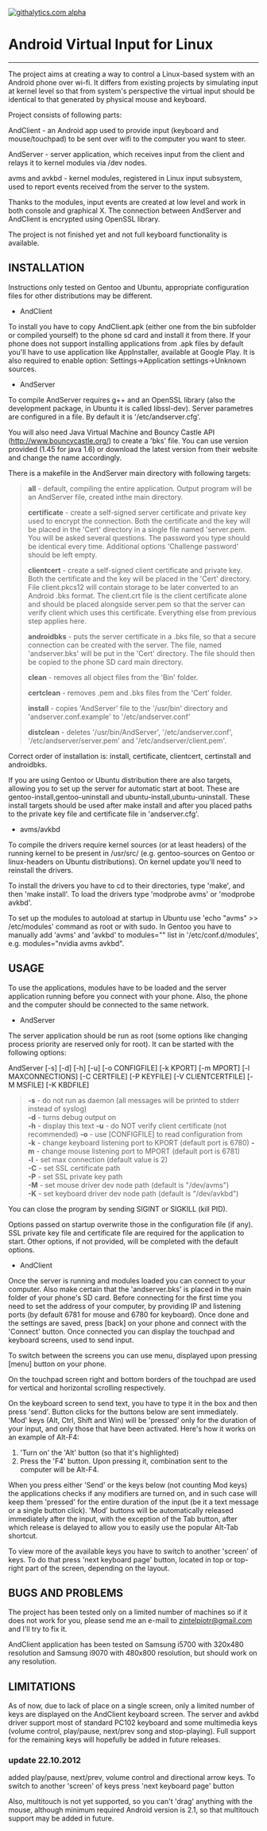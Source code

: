 [![githalytics.com alpha](https://cruel-carlota.pagodabox.com/50f65f640893334d97972660565e6743
"githalytics.com")](http://githalytics.com/piotrzintel/Android-Virtual-Input-for-Linux)

# Android Virtual Input for Linux

---

The project aims at creating a way to control a Linux-based system with an Android phone over wi-fi.
It differs from existing projects by simulating input at kernel level so that from system's perspective
the virtual input should be identical to that generated by physical mouse and keyboard.

Project consists of following parts:

AndClient - an Android app used to provide input (keyboard and mouse/touchpad) to be sent over wifi to the computer you want to steer.

AndServer - server application, which receives input from the client and relays it to kernel modules via /dev nodes.

avms and avkbd - kernel modules, registered in Linux input subsystem, used to report events received from the server to the system.

Thanks to the modules, input events are created at low level and work in both console and graphical X.
The connection between AndServer and AndClient is encrypted using OpenSSL library.

The project is not finished yet and not full keyboard functionality is available.



## INSTALLATION


Instructions only tested on Gentoo and Ubuntu, appropriate configuration files for other distributions may be different.


- AndClient

To install you have to copy AndClient.apk (either one from the bin subfolder or compiled yourself) to the phone sd card and install
it from there. If your phone does not support installing applications from .apk files by default you'll have to use application
like AppInstaller, available at Google Play. It is also required to enable option: Settings->Application settings->Unknown sources.


- AndServer

To compile AndServer requires g++ and an OpenSSL library (also the development package, in Ubuntu it is called libssl-dev).
Server parametres are configured in a file. By default it is '/etc/andserver.cfg'.

You will also need Java Virtual Machine and Bouncy Castle API (http://www.bouncycastle.org/) to create a 'bks' file. You
can use version provided (1.45 for java 1.6) or download the latest version from their website and change the name accordingly.

There is a makefile in the AndServer main directory with following targets:

> **all** - default, compiling the entire application. Output program will be an AndServer file, created inthe main directory.
>
> **certificate** - create a self-signed server certificate and private key used to encrypt the connection. Both the
>              certificate and the key will be placed in the 'Cert' directory in a single file named 'server.pem.
>              You will be asked several questions. The password you type should be identical every time. Additional
>              options 'Challenge password' should be left empty.
>
> **clientcert** - create a self-signed client certificate and private key. Both the certificate and the key will be
>              placed in the 'Cert' directory. File client.pkcs12 will contain storage to be later converted to an
>              Android .bks format. The client.crt file is the client certificate alone and should be placed alongside
>              server.pem so that the server can verify client which uses this certificate.
>              Everything else from previous step applies here.
>
> **androidbks** - puts the server certificate in a .bks file, so that a secure connection can be created with the server. The
>              file, named 'andserver.bks' will be put in the 'Cert' directory. The file should then be copied to the phone SD
>              card main directory.
>
> **clean** - removes all object files from the 'Bin' folder.
>
> **certclean** - removes .pem and .bks files from the 'Cert' folder.
>
> **install** - copies 'AndServer' file to the '/usr/bin' directory and 'andserver.conf.example' to '/etc/andserver.conf'
>
> **distclean** - deletes '/usr/bin/AndServer', '/etc/andserver.conf', '/etc/andserver/server.pem' and '/etc/andserver/client.pem'.

 Correct order of installation is: install, certificate, clientcert, certinstall and androidbks.

If you are using Gentoo or Ubuntu distribution there are also targets, allowing you to set up the server for automatic start
at boot. These are gentoo-install,gentoo-uninstall and ubuntu-install,ubuntu-uninstall. These install targets should be used
after make install and after you placed paths to the private key file and certificate file in 'andserver.cfg'.


- avms/avkbd

To compile the drivers require kernel sources (or at least headers) of the running kernel to be present in /usr/src/
(e.g. gentoo-sources on Gentoo or linux-headers on Ubuntu distributions). On kernel update you'll need to reinstall the drivers.

To install the drivers you have to cd to their directories, type 'make', and then 'make install'. To load the drivers type
'modprobe avms' or 'modprobe avkbd'.

To set up the modules to autoload at startup in Ubuntu use 'echo "avms" >> /etc/modules' command as root or with sudo.
In Gentoo you have to manually add 'avms' and 'avkbd' to modules="" list in '/etc/conf.d/modules', e.g. modules="nvidia avms avkbd".



## USAGE


To use the applications, modules have to be loaded and the server application running before you connect with your phone.
Also, the phone and the computer should be connected to the same network.


- AndServer

The server application should be run as root (some options like changing process priority are reserved only for root).
It can be started with the following options:


AndServer [-s] [-d] [-h] [-u] [-o CONFIGFILE] [-k KPORT] [-m MPORT] [-l MAXCONNECTIONS] [-C CERTFILE] [-P KEYFILE] [-V CLIENTCERTFILE] [-M MSFILE] [-K KBDFILE]

> **-s** - do not run as daemon (all messages will be printed to stderr instead of syslog)  
> **-d** - turns debug output on  
> **-h** - display this text
> **-u** - do NOT verify client certificate (not recommended)
> **-o** - use [CONFIGFILE] to read configuration from  
> **-k** - change keyboard listening port to KPORT (default port is 6780)
> **-m** - change mouse listening port to MPORT (default port is 6781)  
> **-l** - set max connection (default value is 2)  
> **-C** - set SSL certificate path  
> **-P** - set SSL private key path  
> **-M** - set mouse driver dev node path (default is "/dev/avms")  
> **-K** - set keyboard driver dev node path (default is "/dev/avkbd")

You can close the program by sending SIGINT or SIGKILL (kill PID).


Options passed on startup overwrite those in the configuration file (if any). SSL private key file and certificate file are required for the
application to start. Other options, if not provided, will be completed with the default options.


- AndClient

Once the server is running and modules loaded you can connect to your computer. Also make certain that the 'andserver.bks' is placed in the main
folder of your phone's SD card. Before connecting for the first time you need to set the address of your computer, by providing IP and listening
ports (by default 6781 for mouse and 6780 for keyboard). Once done and the settings are saved, press [back] on your phone and connect with the
'Connect' button. Once connected you can display the touchpad and keyboard screens, used to send input.

To switch between the screens you can use menu, displayed upon pressing [menu] button on your phone.

On the touchpad screen right and bottom borders of the touchpad are used for vertical and horizontal scrolling respectively.

On the keyboard screen to send text, you have to type it in the box and then press 'send'. Button clicks for the buttons below are sent immediately.
'Mod' keys (Alt, Ctrl, Shift and Win) will be 'pressed' only for the duration of your input, and only those that have been activated.
Here's how it works on an example of Alt-F4:

1. 'Turn on' the 'Alt' button (so that it's highlighted)
2. Press the 'F4' button. Upon pressing it, combination sent to the computer will be Alt-F4.

When you press either 'Send' or the keys below (not counting Mod keys) the applications checks if any modifiers are turned on, and in such case will keep them 'pressed' for the entire duration of the input (be it a text message or 
a single button click). 'Mod' buttons will be automatically released immediately after the input, with the exception of the Tab button, after 
which release is delayed to allow you to easily use the popular Alt-Tab shortcut.

To view more of the available keys you have to switch to another 'screen' of keys. To do that press 'next keyboard page' button, located in top or top-right part of the screen, depending on the layout.


## BUGS AND PROBLEMS


The project has been tested only on a limited number of machines so if it does not work for you, please send me an e-mail to zintelpiotr@gmail.com
and I'll try to fix it.

AndClient application has been tested on Samsung i5700 with 320x480 resolution and Samsung i9070 with 480x800 resolution, but should work on any resolution.


## LIMITATIONS


As of now, due to lack of place on a single screen, only a limited number of keys are displayed on the AndClient keyboard screen. The server and
avkbd driver support most of standard PC102 keyboard and some multimedia keys (volume control, play/pause, next/prev song and stop-playing). Full
support for the remaining keys will hopefully be added in future releases.

### update 22.10.2012
added play/pause, next/prev, volume control and directional arrow keys. To switch to another 'screen' of keys press 'next keyboard page' button

Also, multitouch is not yet supported, so you can't 'drag' anything with the mouse, although minimum required Android version is 2.1, so that
multitouch support may be added in future.
